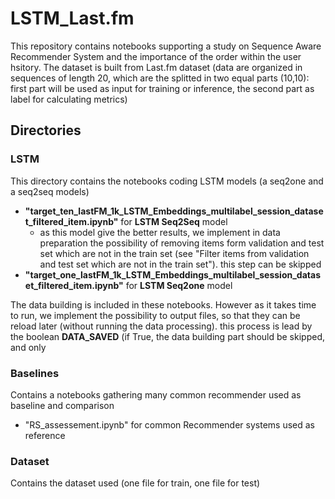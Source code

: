 # LSTM_Last.fm
This repository contains notebooks supporting a study on Sequence Aware Recommender System and the importance of the order within the user hsitory.
The dataset is built from Last.fm dataset (data are organized in sequences of length 20, which are the splitted in two equal parts (10,10): first part will be used as input for training or inference, the second part as label for calculating metrics)

## Directories

### LSTM
This directory contains the notebooks coding LSTM models (a seq2one and a seq2seq models)
- **"target_ten_lastFM_1k_LSTM_Embeddings_multilabel_session_dataset_filtered_item.ipynb"** for **LSTM Seq2Seq** model
  - as this model give the better results, we implement in data preparation the possibility of removing items form validation and test set which are not in the train set (see "Filter items from validation and test set which are not in the train set"). this step can be skipped
- **"target_one_lastFM_1k_LSTM_Embeddings_multilabel_session_dataset_filtered_item.ipynb"** for **LSTM Seq2one** model

The data building is included in these notebooks. However as it takes time to run, we implement the possibility to output files, so that they can be reload later (without running the data processing). this process is lead by the boolean **DATA_SAVED** (if True, the data building part should be skipped, and only 

### Baselines
Contains a notebooks gathering many common recommender used as baseline and comparison
- "RS_assessement.ipynb" for common Recommender systems used as reference

### Dataset
Contains the dataset used (one file for train, one file for test)
